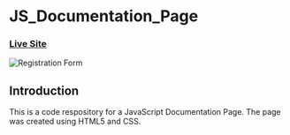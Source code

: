 # JS_Documentation_Page

### [Live Site](https://fredamanu.github.io/JS_Documentation_Page/#Introduction)

![Registration Form](https://res.cloudinary.com/defgcg7hn/image/upload/v1673701221/apps/documentation%20page/Screenshot_2023-01-14_at_13.58.45_jxgwum.png)

## Introduction
This is a code respository for a JavaScript Documentation Page. The page was created using HTML5 and CSS. 

